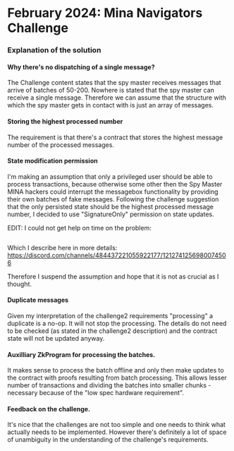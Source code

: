 # February 2024: Mina Navigators Challenge

### Explanation of the solution

#### Why there's no dispatching of a single message?

The Challenge content states that the spy master receives messages that arrive of batches of 50-200.
Nowhere is stated that the spy master can receive a single message.
Therefore we can assume that the structure with which the spy master gets in contact with is just 
an array of messages.

#### Storing the highest processed number

The requirement is that there's a contract that stores the highest message number of the processed 
messages.

#### State modification permission

I'm making an assumption that only a privileged user should be able to process transactions,
because otherwise some other then the Spy Master MINA hackers could interrupt the messagebox
functionality by providing their own batches of fake messages.
Following the challenge suggestion that the only persisted state should be the highest processed message
number, I decided to use "SignatureOnly" permission on state updates.

EDIT: I could not get help on time on the problem:
``` "Transaction verification failed: Cannot update field 'appState' because permission for this field is 'Signature', but the required authorization was not provided or is invalid."
```
Which I describe here in more details: https://discord.com/channels/484437221055922177/1212741256980074506

Therefore I suspend the assumption and hope that it is not as crucial as I thought.

#### Duplicate messages

Given my interpretation of the challenge2 requirements "processing" a duplicate is a no-op.
It will not stop the processing.
The details do not need to be checked (as stated in the challenge2 description) and the contract state will not be updated anyway.

#### Auxilliary ZkProgram for processing the batches.

It makes sense to process the batch offline and only then make updates to the contract with proofs
resulting from batch processing. This allows lesser number of transactions and dividing the batches
into smaller chunks - necessary because of the "low spec hardware requirement".

#### Feedback on the challenge.

It's nice that the challenges are not too simple and one needs to think what actually needs to be implemented.
However there's definitely a lot of space of unambiguity in the understanding of the challenge's requirements.
